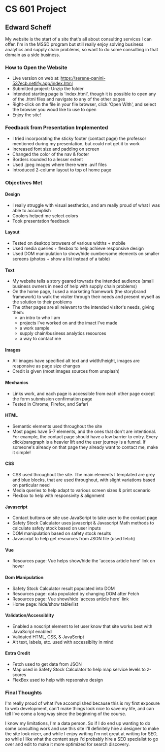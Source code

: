 # CS 601 Project
## Edward Scheff

My website is the start of a site that's all about consulting services I can offer. I'm in the MSSD program but still really enjoy solving business analytics and supply chain problems, so want to do some consulting in that domain as a side business.

### How to Open the Website
- Live version on web at: https://serene-panini-537ecb.netlify.app/index.html
- Submitted project: Unzip the folder
- Intended starting page is 'index.html', though it is possible to open any of the .html files and navigate to any of the other pages
- Right-click on the file in your file browser, click 'Open With', and select the browser you woud like to use to open
- Enjoy the site!

### Feedback from Presentation Implemented
- I tried incorporating the sticky footer (contact page) the professor mentioned during my presentation, but could not get it to work
- Increased font size and padding on screen
- Changed the color of the nav & footer
- Borders rounded to a lesser extent
- Used .jpeg images where there were .avif files
- Introduced 2-column layout to top of home page

### Objectives Met

#### Design
- I really struggle with visual aesthetics, and am really proud of what I was able to accomplish
- Coolers helped me select colors
- Took presentation feedback

#### Layout
- Tested on desktop browsers of various widths + mobile
- Used media queries + flexbox to help achieve responsive design
- Used DOM manipulation to show/hide cumbersome elements on smaller screens (photos + show a list instead of a table)

#### Text
- My website tells a story geared towrads the intended audience (small business owners in need of help with supply chain problems)
- On the home page, I used a marketing framework (the storybrand framework) to walk the visiter through their needs and present myself as the solution to their problems
- The other pages are all relevant to the intended visitor's needs, giving them:
    - an intro to who I am
    - projects I've worked on and the imact I've made
    - a work sample
    - supply chain/business analytics resources
    - a way to contact me

#### Images
- All images have specified alt text and width/height, images are responsive as page size changes
- Credit is given (most images sources from unsplash)

#### Mechanics
- Links work, and each page is accessible from each other page except the form submission confirmation page
- Tested in Chrome, Firefox, and Safari

#### HTML
- Semantic elements used throughout the site
- Most pages have 5-7 elements, and the ones that don't are intentional. For example, the contact page should have a low barrier to entry. Every click/paragraph is a heavier lift and the user journey is a funnel. If someone's already on that page they already want to contact me, make it simple!

#### CSS
- CSS used throughout the site. The main elements I templated are grey and blue blocks, that are used throughout, with slight variations based on particular need
- Media queries to help adapt to various screen sizes & print scenario
- Flexbox to help with responsivity & alignment

#### Javascript
- Contact buttons on site use JavaScript to take user to the contact page
- Safety Stock Calculator uses javascript & Javascript Math methods to calculate safety stock based on user inputs
- DOM manipulation based on safety stock results
- Javascript to help get resources from JSON file (used fetch)

#### Vue
- Resources page: Vue helps show/hide the 'access article here' link on hover

#### Dom Manipulation
- Safety Stock Calculator result populated into DOM
- Resources page: data populated by changing DOM after Fetch
- Resources page: Vue show/hide 'access article here' link
- Home page: hide/show table/list

#### Validation/Accessiblity
- Enabled a noscript element to let user know that site works best with JavaScript enabled
- Validated HTML, CSS, & JavaScript
- Alt text, labels, etc. used with accessiblity in mind

#### Extra Credit
- Fetch used to get data from JSON
- Map used in Safety Stock Calculator to help map service levels to z-scores
- FlexBox used to help with repsonsive design

### Final Thoughts
I'm really proud of what I've accomplished because this is my first exposure to web development, can't make things look nice to save my life, and can tell I've come a long way since the beginning of the course.

I know my limitations, I'm a data person. So if I do end up wanting to do some consulting work and use this site I'll definitely hire a designer to make the site look nicer, and while I enjoy writing I'm not great at writing for SEO, so while I like what the content says I'd probably hire a SEO specialist to go over and edit to make it more optimized for search discovery.